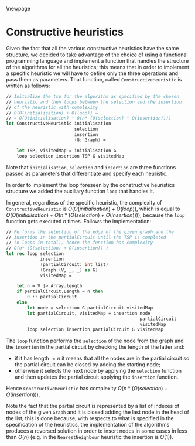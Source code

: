 \newpage

# Constructive heuristics

Given the fact that all the various constructive heuristics have the same 
structure, we decided to take advantage of the choice of using a functional 
programming language and implement a function that handles the structure of 
the algorithms for all the heuristics; this means that in order to implement a 
specific heuristic we will have to define only the three operations and pass 
them as parameters.
That function, called `ConstructiveHeuristic` is written as follows:

```fsharp
// Initialize the tsp for the algorithm as specified by the chosen 
// heuristic and then loops between the selection and the insertion 
// of the heuristic with complexity 
// O(O(initialisation) + O(loop)) =
// = O(O(initialisation) + O(n* (O(selection) + O(insertion))))
let ConstructiveHeuristic initialisation 
                          selection 
                          insertion 
                          (G: Graph) =

    let TSP, visitedMap = initialisation G
    loop selection insertion TSP G visitedMap
```

Note that `initialisation`, `selection` and `insertion` are three functions 
passed as parameters that differentiate and specify each heuristic.

In order to implement the loop foreseen by the constructive heuristics 
structure we added the auxiliary function `loop` that handles it.

In general, regardless of the specific heuristic, the complexity of 
`ConstructiveHeuristic` is $O(O(initialisation) + O(loop))$, which is equal to 
$O(O(initialisation) + O(n * (O(selection) + O(insertion))))$, because the 
`loop` function gets executed $n$ times. Follows the implementation:

```fsharp
// Performs the selection of the edge of the given graph and the 
// insertion in the partialCircuit until the TSP is completed 
// (n loops in total), hence the function has complexity 
// O(n* (O(selection) + O(insertion)) )
let rec loop selection 
             insertion 
             (partialCircuit: int list) 
             (Graph (V, _, _) as G) 
             visitedMap =

    let n = V |> Array.length
    if partialCircuit.Length = n then
        0 :: partialCircuit
    else
        let node = selection G partialCircuit visitedMap
        let partialCircuit, visitedMap = insertion node 
                                                   partialCircuit 
                                                   visitedMap
        loop selection insertion partialCircuit G visitedMap 
```

The `loop` function performs the `selection` of the node from the graph and 
the `insertion` in the partial circuit by checking the length of the latter 
and:

- if it has length $=n$ it means that all the nodes are in the partial circuit 
so the partial circuit can be closed by adding the starting node;
- otherwise it selects the next node by applying the `selection` function and 
then updates the partial circuit applying the `insertion` function.

Hence `ConstructiveHeuristic` has complexity $O(n*(O(selection) + O(insertion)))$.

Note the fact that the partial circuit is represented by a list of indexes of 
nodes of the given `Graph` and it is closed adding the last node in the head 
of the list; this is done because, with respects to what is specified in the 
specification of the heuristics, the implementation of the algorithms
produces a reversed solution in order to insert nodes in some cases in less 
than $O(n)$ (e.g. in the `NearestNeighbour` heuristic the insertion is 
$O(1)$).
